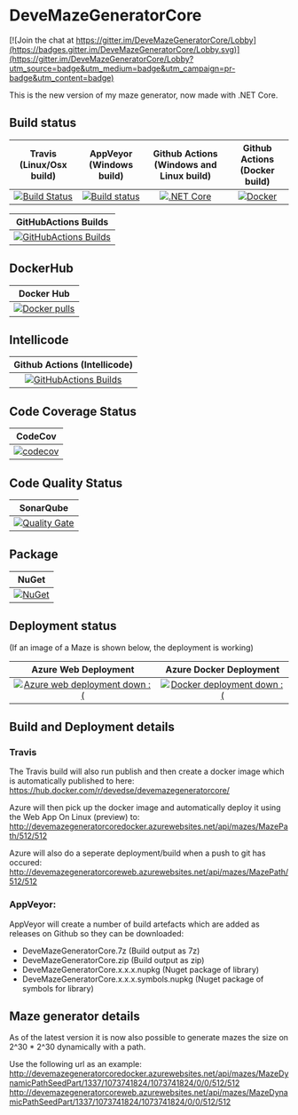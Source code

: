 # DeveMazeGeneratorCore

[![Join the chat at https://gitter.im/DeveMazeGeneratorCore/Lobby](https://badges.gitter.im/DeveMazeGeneratorCore/Lobby.svg)](https://gitter.im/DeveMazeGeneratorCore/Lobby?utm_source=badge&utm_medium=badge&utm_campaign=pr-badge&utm_content=badge)

This is the new version of my maze generator, now made with .NET Core.

## Build status

| Travis (Linux/Osx build) | AppVeyor (Windows build) | Github Actions (Windows and Linux build) | Github Actions (Docker build) |
|:------------------------:|:------------------------:|:----------------------------------------:|:-----------------------------:|
| [![Build Status](https://travis-ci.org/devedse/DeveMazeGeneratorCore.svg?branch=master)](https://travis-ci.org/devedse/DeveMazeGeneratorCore) | [![Build status](https://ci.appveyor.com/api/projects/status/ainctv2tnoxg2t86?svg=true)](https://ci.appveyor.com/project/devedse/devemazegeneratorcore) | [![.NET Core](https://github.com/devedse/DeveMazeGeneratorCore/workflows/.NET%20Core/badge.svg)](https://github.com/devedse/DeveMazeGeneratorCore/actions?query=workflow%3A%22.NET+Core%22) | [![Docker](https://github.com/devedse/DeveMazeGeneratorCore/workflows/docker/badge.svg)](https://github.com/devedse/DeveMazeGeneratorCore/actions?query=workflow%3Adocker) |

| GitHubActions Builds |
|:--------------------:|
| [![GitHubActions Builds](https://github.com/devedse/DeveMazeGeneratorCore/workflows/GitHubActionsBuilds/badge.svg)](https://github.com/devedse/DeveMazeGeneratorCore/actions?query=GitHubActionsBuilds) |

## DockerHub

| Docker Hub |
|:----------:|
| [![Docker pulls](https://img.shields.io/docker/v/devedse/devemazegeneratorcoreweb)](https://hub.docker.com/r/devedse/devemazegeneratorcoreweb/) |

## Intellicode

|  Github Actions (Intellicode) |
|:-----------------------------:|
| [![GitHubActions Builds](https://github.com/devedse/DeveMazeGeneratorCore/workflows/GitHubActionsBuilds/badge.svg)](https://github.com/devedse/DeveMazeGeneratorCore/actions?query=GitHubActionsBuilds) |

## Code Coverage Status

| CodeCov |
|:-------:|
| [![codecov](https://codecov.io/gh/devedse/DeveMazeGeneratorCore/branch/master/graph/badge.svg)](https://codecov.io/gh/devedse/DeveMazeGeneratorCore) |

## Code Quality Status

| SonarQube |
|:---------:|
| [![Quality Gate](https://sonarcloud.io/api/project_badges/measure?project=DeveMazeGeneratorCore&metric=alert_status)](https://sonarcloud.io/dashboard?id=DeveMazeGeneratorCore) |

## Package

| NuGet |
|:-----:|
| [![NuGet](https://img.shields.io/nuget/v/DeveMazeGeneratorCore.svg)](https://www.nuget.org/packages/DeveMazeGeneratorCore/) |

## Deployment status

(If an image of a Maze is shown below, the deployment is working)

| Azure Web Deployment | Azure Docker Deployment |
|:--------------------:|:-----------------------:|
| [![Azure web deployment down :(](http://devemazegeneratorcoreweb.azurewebsites.net/api/mazes/MazePath/192/64)](http://devemazegeneratorcoreweb.azurewebsites.net/api/mazes/MazePath/192/64) | [![Docker deployment down :(](http://devemazegeneratorcoredocker.azurewebsites.net/api/mazes/MazePath/192/64)](http://devemazegeneratorcoredocker.azurewebsites.net/api/mazes/MazePath/192/64) |

## Build and Deployment details

### Travis

The Travis build will also run publish and then create a docker image which is automatically published to here:
https://hub.docker.com/r/devedse/devemazegeneratorcore/

Azure will then pick up the docker image and automatically deploy it using the Web App On Linux (preview) to:
http://devemazegeneratorcoredocker.azurewebsites.net/api/mazes/MazePath/512/512

Azure will also do a seperate deployment/build when a push to git has occured:
http://devemazegeneratorcoreweb.azurewebsites.net/api/mazes/MazePath/512/512

### AppVeyor:

AppVeyor will create a number of build artefacts which are added as releases on Github so they can be downloaded:
* DeveMazeGeneratorCore.7z (Build output as 7z)
* DeveMazeGeneratorCore.zip (Build output as zip)
* DeveMazeGeneratorCore.x.x.x.nupkg (Nuget package of library)
* DeveMazeGeneratorCore.x.x.x.symbols.nupkg (Nuget package of symbols for library)

## Maze generator details

As of the latest version it is now also possible to generate mazes the size on 2^30 * 2^30 dynamically with a path.

Use the following url as an example:
http://devemazegeneratorcoredocker.azurewebsites.net/api/mazes/MazeDynamicPathSeedPart/1337/1073741824/1073741824/0/0/512/512
http://devemazegeneratorcoreweb.azurewebsites.net/api/mazes/MazeDynamicPathSeedPart/1337/1073741824/1073741824/0/0/512/512
